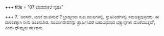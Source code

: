 +++
title = "07 ಖೇದವೇಕೆಲೆ ನೃಪತಿ"

+++
7. `ಅರಸನೇ, ಯಾಕೆ ದುಃಖಿಸುವೆ ? ಬ್ರಾಹ್ಮಣರು ಸುಖ ದುಃಖಗಳಲ್ಲಿ, ಸ್ತುತಿನಿಂದೆಗಳಲ್ಲಿ ಸಮಚಿತ್ತವುಳ್ಳವರು. ಈ ದುರಂತಕ್ಕಾಗಿ ನೀನು ಚಿಂತಿಸಬೇಡ. ಸೂರ್ಯದೇವನನ್ನು ಪ್ರಾರ್ಥಿಸಿದರೆ ಬಹುವಿಧವಾದ ಭಕ್ಷ್ಯಾನ್ನಗಳು ದೊರೆಯುತ್ತವೆ', ಎಂದು ಧೌಮ್ಯನು ಹೇಳಿದನು.